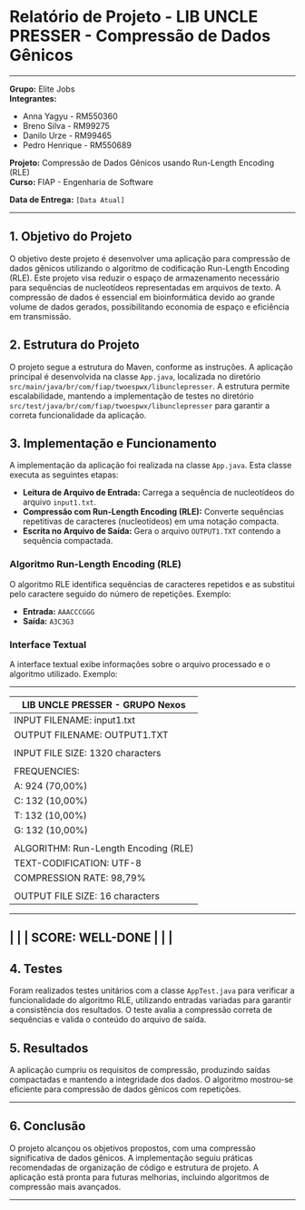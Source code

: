 # Relatório de Projeto - LIB UNCLE PRESSER - Compressão de Dados Gênicos

---

**Grupo:** Elite Jobs  
**Integrantes:**
- Anna Yagyu - RM550360
- Breno Silva - RM99275
- Danilo Urze - RM99465
- Pedro Henrique - RM550689

**Projeto:** Compressão de Dados Gênicos usando Run-Length Encoding (RLE)  
**Curso:** FIAP - Engenharia de Software

**Data de Entrega:** `[Data Atual]`

---

## 1. Objetivo do Projeto

O objetivo deste projeto é desenvolver uma aplicação para compressão de dados gênicos utilizando o algoritmo de codificação Run-Length Encoding (RLE). Este projeto visa reduzir o espaço de armazenamento necessário para sequências de nucleotídeos representadas em arquivos de texto. A compressão de dados é essencial em bioinformática devido ao grande volume de dados gerados, possibilitando economia de espaço e eficiência em transmissão.

## 2. Estrutura do Projeto

O projeto segue a estrutura do Maven, conforme as instruções. A aplicação principal é desenvolvida na classe `App.java`, localizada no diretório `src/main/java/br/com/fiap/twoespwx/libunclepresser`. A estrutura permite escalabilidade, mantendo a implementação de testes no diretório `src/test/java/br/com/fiap/twoespwx/libunclepresser` para garantir a correta funcionalidade da aplicação.


## 3. Implementação e Funcionamento

A implementação da aplicação foi realizada na classe `App.java`. Esta classe executa as seguintes etapas:
- **Leitura de Arquivo de Entrada:** Carrega a sequência de nucleotídeos do arquivo `input1.txt`.
- **Compressão com Run-Length Encoding (RLE):** Converte sequências repetitivas de caracteres (nucleotídeos) em uma notação compacta.
- **Escrita no Arquivo de Saída:** Gera o arquivo `OUTPUT1.TXT` contendo a sequência compactada.

### Algoritmo Run-Length Encoding (RLE)
O algoritmo RLE identifica sequências de caracteres repetidos e as substitui pelo caractere seguido do número de repetições. Exemplo:
- **Entrada:** `AAACCCGGG`
- **Saída:** `A3C3G3`

### Interface Textual

A interface textual exibe informações sobre o arquivo processado e o algoritmo utilizado. Exemplo:

-----------------------------------------------------------
|           LIB UNCLE PRESSER - GRUPO Nexos                |
|-----------------------------------------------------------|
| INPUT FILENAME: input1.txt                                 |
| OUTPUT FILENAME: OUTPUT1.TXT                               |
|                                                           |
| INPUT FILE SIZE: 1320 characters                      |
|                                                           |
| FREQUENCIES:                                              |
| A: 924 (70,00%)                                        |
| C: 132 (10,00%)                                        |
| T: 132 (10,00%)                                        |
| G: 132 (10,00%)                                        |
|                                                           |
| ALGORITHM: Run-Length Encoding (RLE)                      |
| TEXT-CODIFICATION: UTF-8                                  |
| COMPRESSION RATE: 98,79%                                 |
|                                                           |
| OUTPUT FILE SIZE: 16 characters                     |
 -----------------------------------------------------------
|                                                           |
| SCORE: WELL-DONE                                          |
|                                                           |
 -----------------------------------------------------------


## 4. Testes

Foram realizados testes unitários com a classe `AppTest.java` para verificar a funcionalidade do algoritmo RLE, utilizando entradas variadas para garantir a consistência dos resultados. O teste avalia a compressão correta de sequências e valida o conteúdo do arquivo de saída.

## 5. Resultados

A aplicação cumpriu os requisitos de compressão, produzindo saídas compactadas e mantendo a integridade dos dados. O algoritmo mostrou-se eficiente para compressão de dados gênicos com repetições.

---

## 6. Conclusão

O projeto alcançou os objetivos propostos, com uma compressão significativa de dados gênicos. A implementação seguiu práticas recomendadas de organização de código e estrutura de projeto. A aplicação está pronta para futuras melhorias, incluindo algoritmos de compressão mais avançados.

---